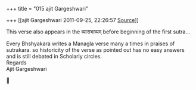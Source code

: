 +++
title = "015 ajit Gargeshwari"

+++
[[ajit Gargeshwari	2011-09-25, 22:26:57 [Source](https://groups.google.com/g/samskrita/c/QIlRjvk4plU)]]



This verse also appears in the व्यासभाष्यम्‌ before beginning of the first sutra...  

Every Bhshyakara writes a Managla verse many a times in praises of sutrakara. so historicity of the verse as pointed out has no easy answers and is still debated in Scholarly circles.  
Regards  
Ajit Gargeshwari  



